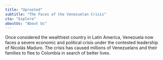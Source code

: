 ```yaml
---
title: "Uprooted"
subtitle: "The Faces of the Venezuelan Crisis"
cta: "Explore"
aboutUs: "About Us"
---
```

Once considered the wealthiest country in Latin America, Venezuela now faces a severe economic and political crisis under the contested leadership of Nicolás Maduro. The crisis has caused millions of Venezuelans and their families to flee to Colombia in search of better lives.